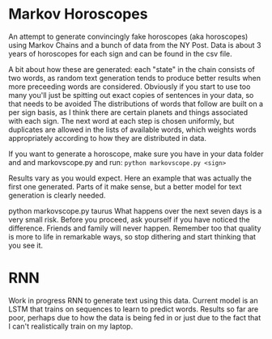 Markov Horoscopes
=================

An attempt to generate convincingly fake horoscopes (aka horoscopes) using
Markov Chains and a bunch of data from the NY Post. Data is about 3 years
of horoscopes for each sign and can be found in the csv file.

A bit about how these are generated: each "state" in the chain consists of two
words, as random text generation tends to produce better results when more 
preceeding words are considered. Obviously if you start to use too many you'll
just be spitting out exact copies of sentences in your data, so that needs to be avoided
The distributions of words that follow are built on a per sign basis, as
I think there are certain planets and things associated with each sign. The next word at each
step is chosen uniformly, but duplicates are allowed in the lists of available words, which weights
words appropriately according to how they are distributed in data.

If you want to generate a horoscope, make sure you have in your data folder and 
and markovscope.py and run:
```python markovscope.py <sign>```

Results vary as you would expect. Here an example that was 
actually the first one generated. Parts of it make sense, but a better model for text
generation is clearly needed.

python markovscope.py taurus
What happens over the next seven days is a very small risk. Before you 
proceed, ask yourself if you have noticed the difference. Friends and 
family will never happen. Remember too that quality is more to life in 
remarkable ways, so stop dithering and start thinking that you see it.

RNN
===

Work in progress RNN to generate text using this data. Current model is an LSTM that trains on
sequences to learn to predict words. Results so far are poor, perhaps due to how the data is being
fed in or just due to the fact that I can't realistically train on my laptop.
